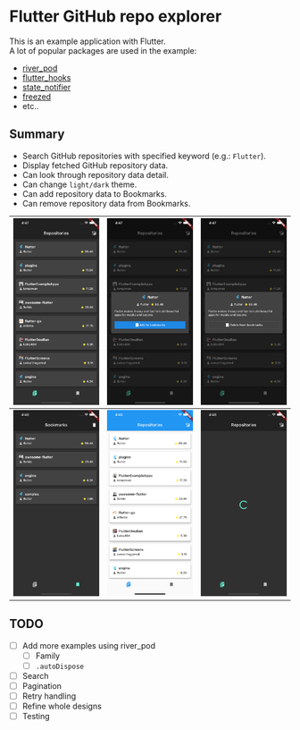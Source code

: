 # Flutter GitHub repo explorer

This is an example application with Flutter.  
A lot of popular packages are used in the example:

- [river_pod](https://github.com/rrousselGit/river_pod)
- [flutter_hooks](https://github.com/rrousselGit/flutter_hooks)
- [state_notifier](https://github.com/rrousselGit/state_notifier)
- [freezed](https://github.com/rrousselGit/freezed)
- etc..

## Summary

- Search GitHub repositories with specified keyword (e.g.: `Flutter`).
- Display fetched GitHub repository data.
- Can look through repository data detail.
- Can change `light/dark` theme.
- Can add repository data to Bookmarks.
- Can remove repository data from Bookmarks.


| ![1](.readme/img1.png) | ![2](.readme/img2.png) | ![3](.readme/img3.png) |
| ---------------------- | ---------------------- | ---------------------- |
| ![4](.readme/img4.png) | ![5](.readme/img5.png) | ![6](.readme/img6.png) |

## TODO
- [ ] Add more examples using river_pod
  - [ ] Family
  - [ ] `.autoDispose`
- [ ] Search
- [ ] Pagination
- [ ] Retry handling
- [ ] Refine whole designs
- [ ] Testing
